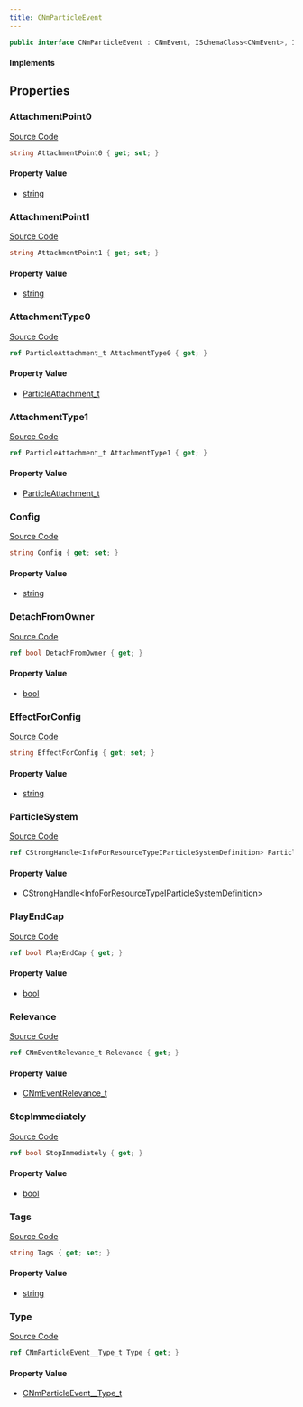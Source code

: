 ```yaml
---
title: CNmParticleEvent
---
```


```csharp
public interface CNmParticleEvent : CNmEvent, ISchemaClass<CNmEvent>, ISchemaClass<CNmParticleEvent>, ISchemaField, ISchemaClass, INativeHandle
```

#### Implements

## Properties

### AttachmentPoint0

[Source Code](https://github.com/swiftly-solution/swiftlys2/blob/main/managed/src/SwiftlyS2.Generated/Schemas/Interfaces/CNmParticleEvent.cs#L31)

```csharp
string AttachmentPoint0 { get; set; }
```

#### Property Value

- [string](https://learn.microsoft.com/dotnet/api/system.string)

### AttachmentPoint1

[Source Code](https://github.com/swiftly-solution/swiftlys2/blob/main/managed/src/SwiftlyS2.Generated/Schemas/Interfaces/CNmParticleEvent.cs#L35)

```csharp
string AttachmentPoint1 { get; set; }
```

#### Property Value

- [string](https://learn.microsoft.com/dotnet/api/system.string)

### AttachmentType0

[Source Code](https://github.com/swiftly-solution/swiftlys2/blob/main/managed/src/SwiftlyS2.Generated/Schemas/Interfaces/CNmParticleEvent.cs#L33)

```csharp
ref ParticleAttachment_t AttachmentType0 { get; }
```

#### Property Value

- [ParticleAttachment_t](/docs/api/shared/schemadefinitions/particleattachment_t)

### AttachmentType1

[Source Code](https://github.com/swiftly-solution/swiftlys2/blob/main/managed/src/SwiftlyS2.Generated/Schemas/Interfaces/CNmParticleEvent.cs#L37)

```csharp
ref ParticleAttachment_t AttachmentType1 { get; }
```

#### Property Value

- [ParticleAttachment_t](/docs/api/shared/schemadefinitions/particleattachment_t)

### Config

[Source Code](https://github.com/swiftly-solution/swiftlys2/blob/main/managed/src/SwiftlyS2.Generated/Schemas/Interfaces/CNmParticleEvent.cs#L39)

```csharp
string Config { get; set; }
```

#### Property Value

- [string](https://learn.microsoft.com/dotnet/api/system.string)

### DetachFromOwner

[Source Code](https://github.com/swiftly-solution/swiftlys2/blob/main/managed/src/SwiftlyS2.Generated/Schemas/Interfaces/CNmParticleEvent.cs#L27)

```csharp
ref bool DetachFromOwner { get; }
```

#### Property Value

- [bool](https://learn.microsoft.com/dotnet/api/system.boolean)

### EffectForConfig

[Source Code](https://github.com/swiftly-solution/swiftlys2/blob/main/managed/src/SwiftlyS2.Generated/Schemas/Interfaces/CNmParticleEvent.cs#L41)

```csharp
string EffectForConfig { get; set; }
```

#### Property Value

- [string](https://learn.microsoft.com/dotnet/api/system.string)

### ParticleSystem

[Source Code](https://github.com/swiftly-solution/swiftlys2/blob/main/managed/src/SwiftlyS2.Generated/Schemas/Interfaces/CNmParticleEvent.cs#L21)

```csharp
ref CStrongHandle<InfoForResourceTypeIParticleSystemDefinition> ParticleSystem { get; }
```

#### Property Value

- [CStrongHandle](/docs/api/shared/natives/cstronghandle-1)<[InfoForResourceTypeIParticleSystemDefinition](/docs/api/shared/schemadefinitions/infoforresourcetypeiparticlesystemdefinition)>

### PlayEndCap

[Source Code](https://github.com/swiftly-solution/swiftlys2/blob/main/managed/src/SwiftlyS2.Generated/Schemas/Interfaces/CNmParticleEvent.cs#L29)

```csharp
ref bool PlayEndCap { get; }
```

#### Property Value

- [bool](https://learn.microsoft.com/dotnet/api/system.boolean)

### Relevance

[Source Code](https://github.com/swiftly-solution/swiftlys2/blob/main/managed/src/SwiftlyS2.Generated/Schemas/Interfaces/CNmParticleEvent.cs#L17)

```csharp
ref CNmEventRelevance_t Relevance { get; }
```

#### Property Value

- [CNmEventRelevance_t](/docs/api/shared/schemadefinitions/cnmeventrelevance_t)

### StopImmediately

[Source Code](https://github.com/swiftly-solution/swiftlys2/blob/main/managed/src/SwiftlyS2.Generated/Schemas/Interfaces/CNmParticleEvent.cs#L25)

```csharp
ref bool StopImmediately { get; }
```

#### Property Value

- [bool](https://learn.microsoft.com/dotnet/api/system.boolean)

### Tags

[Source Code](https://github.com/swiftly-solution/swiftlys2/blob/main/managed/src/SwiftlyS2.Generated/Schemas/Interfaces/CNmParticleEvent.cs#L23)

```csharp
string Tags { get; set; }
```

#### Property Value

- [string](https://learn.microsoft.com/dotnet/api/system.string)

### Type

[Source Code](https://github.com/swiftly-solution/swiftlys2/blob/main/managed/src/SwiftlyS2.Generated/Schemas/Interfaces/CNmParticleEvent.cs#L19)

```csharp
ref CNmParticleEvent__Type_t Type { get; }
```

#### Property Value

- [CNmParticleEvent__Type_t](/docs/api/shared/schemadefinitions/cnmparticleevent__type_t)

